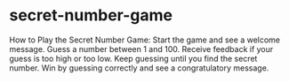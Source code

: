 # secret-number-game
How to Play the Secret Number Game:  Start the game and see a welcome message. Guess a number between 1 and 100. Receive feedback if your guess is too high or too low. Keep guessing until you find the secret number. Win by guessing correctly and see a congratulatory message.
